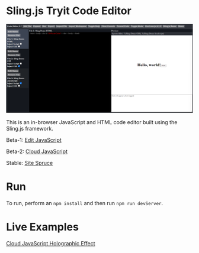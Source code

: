# Sling.js Tryit Code Editor

![Sling.s Tryit Code Editor](https://github.com/puckowski/Tryit-Code-Editor/blob/master/images/Sling.js_Tryit_Code_Editor_34.PNG "Sling.s Tryit Code Editor")

This is an in-browser JavaScript and HTML code editor built using the Sling.js framework.

Beta-1: [Edit JavaScript](https://editjavascript.com)

Beta-2: [Cloud JavaScript](https://cloudjavascript.com)

Stable: [Site Spruce](https://sitespruce.com)

# Run

To run, perform an ```npm install``` and then run ```npm run devServer```.

# Live Examples

[Cloud JavaScript Holographic Effect]([https://www.cloudjavascript.com/?files=eJy9Wgtv20YS%2FisL51xIrUjxoZdlN9deLrjg0OAKNGiTq4tkRS4l1nwdSVlSA%2F33m9kHnytZzqEHWzY1O4%2Fd2ZlvZlf69fNVQmN2tby6Gl2Fic%2F2V0trdOXTkgLtLqZhQkL%2FW5plL%2B8TQu6ylz9GjBaMeBvmPaTbkpQbRhK2Yzl5ZHkRpglJAyCGxS25o2STs%2BDb%2B6tNWWbFcjz2Up9lLDHDdFyEMTv4aRmzMVDGdPXhl3%2F67%2B%2BvSEnzNStB6OMqosnD%2FdXLi6XvxvTl3VhOdWO%2F%2FDF9YDHM6BXN%2FRF5k0YpeR0EzCvvxjDKuQp4h5P2IloUYNQD1gJs4iAM%2B%2BFjawjWTfPwD3yiSRjTkvnAfDcGvpMiWfhAL%2Bdm7JGxy9ljtit3qZ7%2FbixXJ5daHiJWSW9S2C%2FOzul6b%2FjgvtPO6E6uyGgtmmYsp2WKJr4BGzB0Tg0f92CDcsNP%2FTWTEv839U1X3Y0x7OEBHrsOyfK08sidDLQviXI52Z9DtiM%2Fy7xxRiTeehsSxmDlkflkw3ImFxXGa1LkXsMIzIeVhdmwZbuTuT0Ok5LlCY3GhZczlhSbtCzQdqGMm962KNPYzJL1X2XKfmvP5pP5zHKnM0hAGmH2qUVCSon%2FGXeNchOHi9%2FhzU9eHmbl1TKgUcEU8VVRSMpxpEEYu0KYR5qT%2Fe19gv956pFviZ9625glpfmfLcsPP7EIFKb591E0uL8yxY4OpYgI6VMiyC%2FDHAXuE27BDNL8NfU2g2Cb8LUMkDwkn3GZ%2BGhS33%2F9CNp%2BCIuSJQz1xOm2gFx4ZPdXI7KhiR%2Bxt0h6CyTUfVqyTGFP25LvkPS0JLcJENsx%2Ba9teYFFlvgdg68T%2FwI5jyYeizqirzgRpY%2FCkcp1XVcMmPQjbk6W4m7%2Bysw0CCBW34%2BIevzwG58IM7Oc4ST%2BzgK6jcqBmJ%2BKBRDmdUTRIiCAzl%2Bt3ypSKUl2TdoAia%2FQi0JQ%2FYaF601Zje7ao7%2BEfrmpBrM9jL6l5cakq2LAH4IohTga2JZFxmQ3JF%2BTaEgMAu%2FruWaH82IbFCv7YhTEBlML6Nl%2BSL5Rz4eaJcqABagwBnMz4HEI%2BmxzWjugwXHQcmT7j4B1%2BYNO07yxhi7XQcf1Mc08YHGQpVpxRnGBrVmhRwYDmJzS4SCLYdcce84RZc05I4%2FVULPOqf9RRNGnFfUe1nm6TXwDKCEG35L85XOUHa%2FhXwn%2Fbj9VgkWWPzwhqNzCxdXqW0rEUj%2BlGfXC8sBl%2BPLHuI3HBmMZIF%2BZ06QAaImXJE9LqMXvBzCvw9Fn66GkfEDKnlOak0UMe8f2GMufBNxzlFty6FquGChl5DPYV%2F44kiMh46%2B5fzCKydfjvhwNoA5wMeWNIzzDArg0ivMlR6wAcYLynyp00GGkTGxgMHkxROAwc46JgB0UuBDiROyeYqqalJpNDH5flnm42pbIxf2hWI4NyKo1Anj1bHZYThrlfNyGWW0ZIk3AR8VAmAAivnn39gcYqLZHSEP3m7%2BDog64PNhzRNTgYQXwLTwUuIxBCabFs8KyMCADSar83IBQOSRBC4C0TZBwSrpoDOEARRMxdASBIFF4KTF0JAkflhJBR6SNxssePpsrqN%2B4JLkrR%2F3qVZUaNNbexfO%2Bn7HjqDfoibBA9IC5q42oorQOUm3AdELhOCLOVEDyyV2Eqqm0tldXO%2FesvCidF6notVRlvr20o3KqjmqZp2kprBkGb3ltQKT1amDBal0blzwVy5fDjhgG8ogIHjWM0Lkk2zwaVJ2tnzjmahut6BocDG1nwsrxNotS6o%2FtsT0f40kLxczfs3VlRR2ZYCIvAup1yTCBF77veZR2R4I8Tcr2DE61vZWMsd6bO7bKlHU8faHh6YQ6N6xBRLN0fuPPZg3iMywiu7fZdu3x8xsaZMHKCVZNKrfoebNg0aQ%2BwyTn7xoUJ8CeRUHumRTkZ9gUAk2jPNbxh5cbDDVUvcNWaknmUMcfd9zYhrdeSyyXkgJlZ6wYITnjbOBYVrYfkZn9uBkRe%2FG4G9aMSl5yLjjnYoqcztR0FO93MfNDSsRxBw7CPhnEYWJIMzM0UMFCbR4t9k2h9poa071SM0U17RElM28MtdZmO%2BbN4063uPbKcES3sCP%2BwVfdt%2BQsolj0%2BDiWeWg0d0uyCX1IRk6Mab4OgdNRk9Jy%2FWFw3MC94e95PTGoJ6wkaSIs4GuVQqLnBrYa2wIccQ0NkGtOr2%2FF4N4oNtRH9WJpxhT7S%2FxTPQD%2BDxQUDUeST3HouJyKy5jjMP6xLcXIqza0LlCXFBsyPMlkwQ8OIQ8AHuWIp17WcKS4psjk8nk5Fa%2FFsRF%2FTYme3G1oRW5N3UwAS0HwkmzU8A9QHUG9FdkSRYhzyZo1REckCCNo22rn180r9wxkszWx5rZz2xmFwoaahBN5dg%2B7LEX4B3B4GA%2FdoRxSnpa48fKxy1BH4NS6xtdttXyct5HmIY86jyX19I8VRoiWVCShJmS4m8VfVzyeDBvOdIbzfOhoVfaDR6sPw8d2YXSijR%2FTfWYE1d4x6zvFTtmWE6nqZ7dud8YdNS7hvTNchcVRGeY3k1qbvGrqzfHaqbVUFdCWEXlDqTUja5fekKxgWlONMtYyJm5PO7ZeMO9mtZp1jLyAjgMKY5PqAnV2wyZ02qROgLpg3tRvaZgCdXWz8Dymm19d2dt7LY9zI%2FVWntJ43wvMDDVUnXCddXDMTiPogzk5YgFwCeDORSGxJBqXZRqrd2WaVQNPpXp1yJWn7zjcG6uIAX8M%2FQCiRnV1Wme%2BmlsUEdN1K3DrLVbm%2FVNo0oMq14JR%2FHMC7KIwgcOYoU7BA5F%2Btj2FA7bMxUYZINb1qDpY1SgAFfdawzyZ66hTV6PDGZK5Vgf0PddIHWpdLJB%2BSVZ8CxNWFAO8AcEoyGlRDmRS1JW67dpG4FSa7ROOwjbv6YtjdR1grsMATkgK9y7pETfgB7xProS6W2M7fFOg%2FQ8sazGZApSCy%2BCtRycWVDTYZv42wHHXIhP%2B1rKCYEEdC5o48daDcWCe87eeN%2FECCqoW0%2BtesbswxOxZf6QZ91i2Inpo74Rzav%2Fs%2FvadS5Sn06yOmfm0XTLE3YeIglGryjYj4%2Bk53vYCqGdkpCni4iTdbhabS231PbZYsQEnde0iOpDYvvY6Ze1yOLD0cFDnfRsPJgt9jk8dXY5D5tcp%2Fvz4c3DUUcP1di8WJzFiNmvuIMRTP9Ckk57l6dHzIuupANBMQV6%2BCHkNb0spIgreJRBbds3EKiS%2BfVVfiTb2o6urp%2B0f6rK0r%2FEo1DaWd6nSnwRm6nVW5%2BT75LsHdghyGrOiJcZtIZhhqVCWW0l%2FPqa0CW46rQBxpo3TJILuom%2FJPmEHYBhfWjvmom2mYcV2cUkzzYr%2B9wWB2dqQi%2Btxn7EggHt86e300Vv4bKpZiOuechlww%2Bu5W3PUREkVsefDRH1icgH%2BXNx1VMFyU9nTKucTsq1KfacV0dubT08HqAid%2BXmrYLNvUWFmIzD%2BjMmfdNb0C%2Bb8ZV7Sxcqr6vTYjZPe51L%2FHliNz6Tet959EO9OAcaTumYtXXD6bWvrAsOT%2BoyblkLXaevr5r9Gn9vSZzstfd35NTZRo8po6zI6ygxn3tTWviUVB9Pz9yB4w%2BBWlxC7TViyUT0iriec3sillw29aXQLPx9qdwq9k9uXnbycE0cvd6ZvtSa6Y5Y7RBjr0ydAn2vokD6zia5lW9SnskaFNvGrTqS60T59uYZ0sckBZKfq4x43wskNLS8J%2F8ISV3biBpcf0Sf8LvXYmcQyKTdGGhjlIWMANKPTg865QVdefcuLaceS99vqBtqZm%2BrKuxmQYQIHPR52EHgqqETcWeYEjnkW4TdvNo87%2B8w1ab9R%2FJNXqtrDUbej07Ws%2FDK%2FA8dH0t3KzgxP2iF%2BWGRwXJQGJAqcXk030BoTazS5z1Lqnld6dqKgVX2rTiipuMIEMx6Oqqn3wDUBfJShRyODRuEaHBqHvh%2BxblbMeGQ1kgx%2FNmUc4cW4f5AfidafEvUOSerO23XdxWQi7sSo74fJWt1sta5HWqjNHyHXmOtDWMKPCYEsk762Li3w0L7AOl9cQOMwOuA93RvGVil%2BV6oAW0bB8lBcJ5ZsXyrXVFfiYHdjdxxbe1R9bsMLgCXYM8EthgwOFlP5qQ6fyE4lsSUFXtAsOwM4deYp0C%2FkIaqaUBAxaQAeDD%2FMmfxMCJyxjcWHR3xhBjgsLlo3%2Fr9vizIMDkZ1kQn45zEDv0EQiSsUiK4iY6LC4KzVZ1Qn4PHCzcWNRcSp%2F5FhI0k%2B65aTpzv9nJvbBV3WxZ8tKnfKhu6EuWMvHaRco%2FB8xRPa24SRX2EEUEenka2BbYbP%2BD5a0DAWEuKOjTNurdr9ctVPaJ58ueZ5T7V0lwzrVthPLKuLOPZCRZSCCZvFnbxeqlIlUEHenzSTzOpWrny7WrH8b7j%2FNn64J%2Fof4hbqxszk3wvWpKuI8JoDv8fb47JVHjQ%2BcF5Y1woEaAuqvANNVHhyLEUwG%2FEv6gvFoLWDqUfNNURjScKzMD1N71sAyGOS2dC3w2%2FV3fLuW3vIqCQgAkd8S7tyk7NyUoJLt%2BWmT9izub1FT26m7eprezfcntWTm5%2BVExJSuiVXps9wZP9bP%2F0vUuP3gI6%2F%2FReWRwm0&mode=Mg%3D%3D](https://www.cloudjavascript.com/?files=eJy9G4ly28b1V3bkKkMmBIiDlyjFTep66unE08zEk9iNMvYSWJCIcBUARTIe%2Fnvf2wPnkqLcSS2RAt6%2BY%2Fftu%2FYB%2FvXzVUJjdrW8uhpdhYnP9ldLa3Tl05IC7C6mYUJC%2F1uaZS%2FvE0Luspc%2FRowWjHgb5j2k25KUG0YStmM5eWR5EaYJSQMAhsUtuaNkk7Pg2%2FurTVlmxXI89lKfZSwxw3RchDE7%2BGkZszFAxnT14Zd%2F%2Bu%2Fvr0hJ8zUrgejjKqLJw%2F3Vy4up78b05d1YTnVjv%2FwxfWAxzOgVzf0ReZNGKXkdBMwr78YwyrEKuMNJexEtChDqAWoBMnEQhv3wsTUE66Z5%2BAde0SSMacl8QL4bA95Jkix8oJdjM%2FbI2OXoMduVu1SPfzeWq5NLLQ8Rq6g3KewXR%2BdwvTZ8UN9pZXQnV2S0Jk0zltMyRRHfgAwYOseGj3uwQbnhp%2F6aSYr%2FG%2Fumqu7GaPZwAZddhWR5WmnkThral1i5nOzPIduRn6XfOCMSb70NCWOQ8sh8smE5k4sK4zUpcq8hBObDysJsyLLdydweh0nJ8oRG48LLGUuKTVoWKLtQwk1vW5RpbGbJ%2Bq%2FSZb%2B1Z%2FPJfGa50xk4II3Q%2B9QiwaXE34yrRqmJh4vf4eYnLw%2Bz8moZ0KhgCviqKCTkONJEGLuKMI80J%2Fvb%2BwT%2Fctcj3xI%2F9bYxS0rzP1uWH35iETBM8%2B%2BjaHB%2FZYodHUoSYdKnSBBfmjkS3Cdcghmk%2BWvqbQbBNuFrGSB4SD4LVeONSX3%2F9SPw%2ByEsSpYw5BSn2wK84ZHdX43IhiZ%2BxN4i6C2AkPs52jKFfW3TvkPQJbRcLgTajth%2FbcuLpLLE7wh9nfgXUXo08VjUIX7FgUh%2FFCpVSuyqZMAqjeJGZSnu7K%2FMTIMA7Pb9iKjLD7%2FJyTAzyxlO5O8soNuoHKhZKtsABjyv1NAIQMD5V%2Bu3BrCUQLsJ3ACQr9aLQhDxhoXrTdkY37XHfwn9ctMYzvYw%2FpaWG5OuigG%2FCKIULGxgWxYZk92QfE2iITEI3DfnnR3OE26QsNQRUiAcTC0YyfZD8o26PjSRogyQAA6jMEMDLofA0zanTXU0cA4ncLL9R4iH%2BYOO27y1mi7eQY%2F3Mc08QHIQqVp9RnGxndmhfgYDmKTi4yCSYTdx9hwnypqzRyyrxWqdU%2F%2BjsLNPK%2Bo9rPN0m%2FgGQEI00CX5y%2BcoO17DnxL%2B3H5qkBZZ%2FvAEqVIRZ6D00GEjFv0pzagXlgdOxRUxxs09tlDLADHLnCYFhKN4SfK0hPz9fgCzOxx9th5KyAeE7DmkPWWMfO%2FYHq39kwDz2LjkAW%2B5YsCWkc8wB6WXIzkSMv6a6wltnHw97tPRALIHJ1M6OcI1LIJTIzlfeMQKICdI%2F6kRS3SxtQoDHMnkiRRDjZnzaArRhgImhkZl2acRqyKnjSoQvi%2FLPFxtS8Tk2qnRjq2AV3OG0KeR30E6I55jqhxUBhL6rKRUEZhhAsH3zbu3PwBptbtKEBTd%2BTuoJSARDPY8%2FGqCb5VTOsFXJAK0bmbK6zpkhgEZSGBrqxpRWw7L2Aixuw2oIjj%2B66QBsC3I2xi2R03m%2BE9mgqWM4CPd6IelDOWd0XamWPZyh7mCSgO0UFNVJnDU604l1UFLc%2F20098rLJWa9vCkNWI4g7Wp7axcpe0pWkvtWeBxRJypyBwnLQISfs27vdp6e85yEFn%2FQia9yrDMt5cWhk5VGC7zNC2FPMPglbsNQXK9GliwYtfGZU%2BFEuSwI4YBPCICRw1jRF%2BSbR4NqgLdTxxztY1WdA1qhuo5YeV4m0Up9cf22J6P8cCIZObv2bqSok5%2BMJEXAfW6YJjAC9%2F3PEq7I0GeJmV7Bqeq94rGWO%2FNHVtlSjoeIlHwdEKdG9YAolg6v%2FFnswbwGRIR3dtsu%2FL4MRQFsmDlBKsmlEv0vFmwaEKfIZLjdwWKg2xPogD3RArwM2QKgqZQbu34w%2FMfmhqy3mHltyRzKDEed1zYhteKS8zhEgJ5cKwQwUXjbOBYVrYfkZn9uBkRe%2FG4G9aIil5iLjjmYoqYztR0FO53MfNDSsSpDc7zPhnEYWJIMTMUUPlfLR4l9kUh9xoa071iM0U27RFFM28MtdZmO%2BbN4063uPbKcES3sCN%2B4acup3IWUcy5fBxzIdTEuyXZhD44IwfGNF%2BHgOmoSWmx%2FjB43MC94fc8LxnUE1KSNBES8LNKwdFzA2ufbQGKuIaqzDWn17dicG8UG%2Boje7E0Y4olMH5VF5APBioUDUcST2HosJwKy5jjMH7ZlkLktR%2FUUpC0FBoiPIlkwQ8OIQ4EPMojnvpYw5HCmiKSy%2BflVLgWj434a8roydWGUuTWVCUpohQEe32jhn4A6gjorfCWKMI4l6xZg3REgjCCOrJWfl1Tc82AN1sTa247t51RSG%2FISSiRe%2Fewi1KEfwCGh%2FbQHcrB5WmJGy8vuwi1BU6ta%2FzcVsvHeRtpHnKr81hST%2F9YxQhRIwsn1JgMV7P4dsXlSbPhSGcwz5uOlmXfeLT80HxsF0YnWvsx3WdaUK0ds26NdtK2nEiVP7t5uzPuqHEZ3jvDlVkclWDeYNXK5FlTL47nTq2kKoG2hMhGq1aMzF16QTKDaUU10lhLmGgCd2S9YN7NajXrCHkBFQckxibUBejshk3otAmdAHTBvKnf4jAF6Opm4XlMN786s7f3Wp4vR%2BpWHhuRgwfIDDlUdXHtdXRVpBHUxBwcsQCwRODORSKxZDQuyzRWd2WaVQNPuXp18paNgTjcG6uIAX4M9QBGjaoDXHu%2BmlsUEdN1q%2BDWW6z0%2B6eiSS9UuRaM4teJYBeFCRzuDHUsHwj3s%2B0pnPmlLzbSALGuR9X5pI4CkHGvNciTuQ46dTU8nCGZa3lA3XON0KFWxSLSL8mKb2HCimKAzRm0gpwW5UA6RZ2p26ptGE7F2T6hKCzznu5%2Fq%2F6EuQ4DOCepuHdJjbgBPWBbvCLqbo3t8E2B8j%2BwrMVkCqEUVAa3Hp1YkNFgm%2FltgOOuRSb81rKCYEEdC4o4cevBOCDP%2Ba3nTbyAAqvF9LqX7C40MXvWH2naPaatiB7aO%2BGc2j%2B7v33nHOVpN6ttZj5tpwzRehFWMGpl2aZlPD3H254B9YSMNElcnKfbxWJzqa26xxYrNuDMrl1EJyS2%2B3CnpF0eDix9OKj9vh0PJgu9j08dnY%2BD59cu%2Fnz7c3DUUcP1di8WJ2PEbNbcQbCnvqFJJT1L06PnWdZTBqCZgmzBCHoNbospRhTsJRBbVs3EKmR8%2B6ru0Tb2o8urx%2B0fqnvb53gUbBvLu5TpTyJm6nlW5%2BT75LsHdghyGrOiRcZlYTDDVKEkt5z%2BvE1pHdx0WgbiTBunSQy6i74k%2B4QcCMP40coxF20xDSm2i0uaaVb0vy8IxNaCXFyP%2B4wFQbjHj15OP3oLnU01C3HdUyoDbPg8d2uOGiupLPa8mdQPc56MPxdXHZWx3FTytMz5hGyrYt8pRfTy5tPTBipMZ35eKsjsS1Qxs2EYf8bkTypr%2BgVz%2FjIt6WzlVXV67NpJ71HZvwdW4zHZ%2B9bdB3F3KmA8yWvW4gWn3za3bmB4kp9x02LoOm1%2BXf%2FX8HNb%2FGynxa87v8YmalgZbV5Gh5nhzJvc2l1ScTA93wfBDoNbNSF2m7Bko3pEtCec3silzYbeNLqJnw%2B1K4Xeye3LTl7OiaOXO9OXWhPdMcsdYhjrwycAn2vg4D6zia5kW9SnskaGNvGNLVJ1tE831xAuNjkA71R13ONGKLnB5SXh711xZic6uPyIPuG91GNnEsuk3BhpYJSHjEGgGZ0edM4NurL1LRvTjiX726oD7cxN1fJuGmSYwEGPmx0YnjIqYXeWOYFjnkV4583mdmefaZP2C8U%2FeaWqPBx1Kzpdycqb%2BZ1wfCTdrezM8KQc4odFBsdFKUBGgdOr6RpaY2KNIvdZTN3zTM9OFLiqlwMFkworTNDj4aiaeg%2BcE4SPMvRoZNAoXINC49D3I9b1ihm3rIaT4c%2BmjCNsjPsHIaTxlKh3SFI9b9d1F5OJ6IlR3w%2BTtepstdojrajNL8HXmOuDWcKPCYYsnb6WLiVw075AOl9cQOMwOmCf7g1jqxRf9CpAllGwPBTtxJLtS6WaqiUOcjd2R7G1RtVzG54ALIGeCWwxZPBgMZVPdfhEdsqJLUnwgmbZmYBTe54K%2BoU8RFUTCiImBcCF4Yc5k8%2BEQBnbWDw84gszQGFx0er4%2F74tyjA4GFUjE%2BKfxwx8vSASLRSwriJjIsPgrNUzqhPh8cLNxY3FiFP%2FIcOGk3zWLSdPd%2Fo5N7cLqqyLny0qdcqC7oS4Y88dJF0j8XzFHdrbhJFfxQiAjk5HtkZsM3zG99GCglG9eXFsnHFr1u6Xs36C8%2BTLOc97rKW6pFm3zH5iWd2IYy%2BURakwYbO449dLlapEVJD9k6aTWd3MlW9XK5b%2FDfffxod7ov4hbqE6ZiZ%2FvVnjrsLCawx8HbmHZSs%2FaDxwXljXKgjQVqjyDjRR5sljKQazEf%2F%2FBoIxcO3E1KOmDdFYktAsTE9T%2BxYQ5NHJbKjb4beqbnn1rT1kVBRggSO%2BpV26yVk6ScGp23TTJ%2BTZXN6iRzfTVvW1vBsuz%2BrRzc%2FSCQpJ3aIr02cosv%2FWT%2F99cHwP6PjbfwEUjyyo&mode=Mg%3D%3D)https://www.cloudjavascript.com/?files=eJy9G4ly28b1V3bkKkMmBIiDlyjFTep66unE08zEk9iNMvYSWJCIcBUARTIe%2Fnvf2wPnkqLcSS2RAt6%2BY%2Fftu%2FYB%2FvXzVUJjdrW8uhpdhYnP9ldLa3Tl05IC7C6mYUJC%2F1uaZS%2FvE0Luspc%2FRowWjHgb5j2k25KUG0YStmM5eWR5EaYJSQMAhsUtuaNkk7Pg2%2FurTVlmxXI89lKfZSwxw3RchDE7%2BGkZszFAxnT14Zd%2F%2Bu%2Fvr0hJ8zUrgejjKqLJw%2F3Vy4up78b05d1YTnVjv%2FwxfWAxzOgVzf0ReZNGKXkdBMwr78YwyrEKuMNJexEtChDqAWoBMnEQhv3wsTUE66Z5%2BAde0SSMacl8QL4bA95Jkix8oJdjM%2FbI2OXoMduVu1SPfzeWq5NLLQ8Rq6g3KewXR%2BdwvTZ8UN9pZXQnV2S0Jk0zltMyRRHfgAwYOseGj3uwQbnhp%2F6aSYr%2FG%2Fumqu7GaPZwAZddhWR5WmnkThral1i5nOzPIduRn6XfOCMSb70NCWOQ8sh8smE5k4sK4zUpcq8hBObDysJsyLLdydweh0nJ8oRG48LLGUuKTVoWKLtQwk1vW5RpbGbJ%2Bq%2FSZb%2B1Z%2FPJfGa50xk4II3Q%2B9QiwaXE34yrRqmJh4vf4eYnLw%2Bz8moZ0KhgCviqKCTkONJEGLuKMI80J%2Fvb%2BwT%2Fctcj3xI%2F9bYxS0rzP1uWH35iETBM8%2B%2BjaHB%2FZYodHUoSYdKnSBBfmjkS3Cdcghmk%2BWvqbQbBNuFrGSB4SD4LVeONSX3%2F9SPw%2ByEsSpYw5BSn2wK84ZHdX43IhiZ%2BxN4i6C2AkPs52jKFfW3TvkPQJbRcLgTajth%2FbcuLpLLE7wh9nfgXUXo08VjUIX7FgUh%2FFCpVSuyqZMAqjeJGZSnu7K%2FMTIMA7Pb9iKjLD7%2FJyTAzyxlO5O8soNuoHKhZKtsABjyv1NAIQMD5V%2Bu3BrCUQLsJ3ACQr9aLQhDxhoXrTdkY37XHfwn9ctMYzvYw%2FpaWG5OuigG%2FCKIULGxgWxYZk92QfE2iITEI3DfnnR3OE26QsNQRUiAcTC0YyfZD8o26PjSRogyQAA6jMEMDLofA0zanTXU0cA4ncLL9R4iH%2BYOO27y1mi7eQY%2F3Mc08QHIQqVp9RnGxndmhfgYDmKTi4yCSYTdx9hwnypqzRyyrxWqdU%2F%2BjsLNPK%2Bo9rPN0m%2FgGQEI00CX5y%2BcoO17DnxL%2B3H5qkBZZ%2FvAEqVIRZ6D00GEjFv0pzagXlgdOxRUxxs09tlDLADHLnCYFhKN4SfK0hPz9fgCzOxx9th5KyAeE7DmkPWWMfO%2FYHq39kwDz2LjkAW%2B5YsCWkc8wB6WXIzkSMv6a6wltnHw97tPRALIHJ1M6OcI1LIJTIzlfeMQKICdI%2F6kRS3SxtQoDHMnkiRRDjZnzaArRhgImhkZl2acRqyKnjSoQvi%2FLPFxtS8Tk2qnRjq2AV3OG0KeR30E6I55jqhxUBhL6rKRUEZhhAsH3zbu3PwBptbtKEBTd%2BTuoJSARDPY8%2FGqCb5VTOsFXJAK0bmbK6zpkhgEZSGBrqxpRWw7L2Aixuw2oIjj%2B66QBsC3I2xi2R03m%2BE9mgqWM4CPd6IelDOWd0XamWPZyh7mCSgO0UFNVJnDU604l1UFLc%2F20098rLJWa9vCkNWI4g7Wp7axcpe0pWkvtWeBxRJypyBwnLQISfs27vdp6e85yEFn%2FQia9yrDMt5cWhk5VGC7zNC2FPMPglbsNQXK9GliwYtfGZU%2BFEuSwI4YBPCICRw1jRF%2BSbR4NqgLdTxxztY1WdA1qhuo5YeV4m0Up9cf22J6P8cCIZObv2bqSok5%2BMJEXAfW6YJjAC9%2F3PEq7I0GeJmV7Bqeq94rGWO%2FNHVtlSjoeIlHwdEKdG9YAolg6v%2FFnswbwGRIR3dtsu%2FL4MRQFsmDlBKsmlEv0vFmwaEKfIZLjdwWKg2xPogD3RArwM2QKgqZQbu34w%2FMfmhqy3mHltyRzKDEed1zYhteKS8zhEgJ5cKwQwUXjbOBYVrYfkZn9uBkRe%2FG4G9aIil5iLjjmYoqYztR0FO53MfNDSsSpDc7zPhnEYWJIMTMUUPlfLR4l9kUh9xoa071iM0U27RFFM28MtdZmO%2BbN4063uPbKcES3sCN%2B4acup3IWUcy5fBxzIdTEuyXZhD44IwfGNF%2BHgOmoSWmx%2FjB43MC94fc8LxnUE1KSNBES8LNKwdFzA2ufbQGKuIaqzDWn17dicG8UG%2Boje7E0Y4olMH5VF5APBioUDUcST2HosJwKy5jjMH7ZlkLktR%2FUUpC0FBoiPIlkwQ8OIQ4EPMojnvpYw5HCmiKSy%2BflVLgWj434a8roydWGUuTWVCUpohQEe32jhn4A6gjorfCWKMI4l6xZg3REgjCCOrJWfl1Tc82AN1sTa247t51RSG%2FISSiRe%2Fewi1KEfwCGh%2FbQHcrB5WmJGy8vuwi1BU6ta%2FzcVsvHeRtpHnKr81hST%2F9YxQhRIwsn1JgMV7P4dsXlSbPhSGcwz5uOlmXfeLT80HxsF0YnWvsx3WdaUK0ds26NdtK2nEiVP7t5uzPuqHEZ3jvDlVkclWDeYNXK5FlTL47nTq2kKoG2hMhGq1aMzF16QTKDaUU10lhLmGgCd2S9YN7NajXrCHkBFQckxibUBejshk3otAmdAHTBvKnf4jAF6Opm4XlMN786s7f3Wp4vR%2BpWHhuRgwfIDDlUdXHtdXRVpBHUxBwcsQCwRODORSKxZDQuyzRWd2WaVQNPuXp18paNgTjcG6uIAX4M9QBGjaoDXHu%2BmlsUEdN1q%2BDWW6z0%2B6eiSS9UuRaM4teJYBeFCRzuDHUsHwj3s%2B0pnPmlLzbSALGuR9X5pI4CkHGvNciTuQ46dTU8nCGZa3lA3XON0KFWxSLSL8mKb2HCimKAzRm0gpwW5UA6RZ2p26ptGE7F2T6hKCzznu5%2Fq%2F6EuQ4DOCepuHdJjbgBPWBbvCLqbo3t8E2B8j%2BwrMVkCqEUVAa3Hp1YkNFgm%2FltgOOuRSb81rKCYEEdC4o4cevBOCDP%2Ba3nTbyAAqvF9LqX7C40MXvWH2naPaatiB7aO%2BGc2j%2B7v33nHOVpN6ttZj5tpwzRehFWMGpl2aZlPD3H254B9YSMNElcnKfbxWJzqa26xxYrNuDMrl1EJyS2%2B3CnpF0eDix9OKj9vh0PJgu9j08dnY%2BD59cu%2Fnz7c3DUUcP1di8WJ2PEbNbcQbCnvqFJJT1L06PnWdZTBqCZgmzBCHoNbospRhTsJRBbVs3EKmR8%2B6ru0Tb2o8urx%2B0fqnvb53gUbBvLu5TpTyJm6nlW5%2BT75LsHdghyGrOiRcZlYTDDVKEkt5z%2BvE1pHdx0WgbiTBunSQy6i74k%2B4QcCMP40coxF20xDSm2i0uaaVb0vy8IxNaCXFyP%2B4wFQbjHj15OP3oLnU01C3HdUyoDbPg8d2uOGiupLPa8mdQPc56MPxdXHZWx3FTytMz5hGyrYt8pRfTy5tPTBipMZ35eKsjsS1Qxs2EYf8bkTypr%2BgVz%2FjIt6WzlVXV67NpJ71HZvwdW4zHZ%2B9bdB3F3KmA8yWvW4gWn3za3bmB4kp9x02LoOm1%2BXf%2FX8HNb%2FGynxa87v8YmalgZbV5Gh5nhzJvc2l1ScTA93wfBDoNbNSF2m7Bko3pEtCec3silzYbeNLqJnw%2B1K4Xeye3LTl7OiaOXO9OXWhPdMcsdYhjrwycAn2vg4D6zia5kW9SnskaGNvGNLVJ1tE831xAuNjkA71R13ONGKLnB5SXh711xZic6uPyIPuG91GNnEsuk3BhpYJSHjEGgGZ0edM4NurL1LRvTjiX726oD7cxN1fJuGmSYwEGPmx0YnjIqYXeWOYFjnkV4583mdmefaZP2C8U%2FeaWqPBx1Kzpdycqb%2BZ1wfCTdrezM8KQc4odFBsdFKUBGgdOr6RpaY2KNIvdZTN3zTM9OFLiqlwMFkworTNDj4aiaeg%2BcE4SPMvRoZNAoXINC49D3I9b1ihm3rIaT4c%2BmjCNsjPsHIaTxlKh3SFI9b9d1F5OJ6IlR3w%2BTtepstdojrajNL8HXmOuDWcKPCYYsnb6WLiVw075AOl9cQOMwOmCf7g1jqxRf9CpAllGwPBTtxJLtS6WaqiUOcjd2R7G1RtVzG54ALIGeCWwxZPBgMZVPdfhEdsqJLUnwgmbZmYBTe54K%2BoU8RFUTCiImBcCF4Yc5k8%2BEQBnbWDw84gszQGFx0er4%2F74tyjA4GFUjE%2BKfxwx8vSASLRSwriJjIsPgrNUzqhPh8cLNxY3FiFP%2FIcOGk3zWLSdPd%2Fo5N7cLqqyLny0qdcqC7oS4Y88dJF0j8XzFHdrbhJFfxQiAjk5HtkZsM3zG99GCglG9eXFsnHFr1u6Xs36C8%2BTLOc97rKW6pFm3zH5iWd2IYy%2BURakwYbO449dLlapEVJD9k6aTWd3MlW9XK5b%2FDfffxod7ov4hbqE6ZiZ%2FvVnjrsLCawx8HbmHZSs%2FaDxwXljXKgjQVqjyDjRR5sljKQazEf%2F%2FBoIxcO3E1KOmDdFYktAsTE9T%2BxYQ5NHJbKjb4beqbnn1rT1kVBRggSO%2BpV26yVk6ScGp23TTJ%2BTZXN6iRzfTVvW1vBsuz%2BrRzc%2FSCQpJ3aIr02cosv%2FWT%2F99cHwP6PjbfwEUjyyo&mode=Mg%3D%3D)
